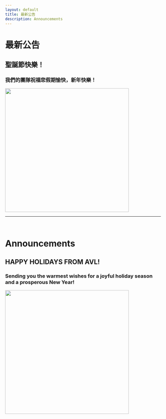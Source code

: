 ```yaml
---
layout: default
title: 最新公告
description: Announcements
---
```


# 最新公告

<!-- ## 新年快樂 2020

### 新的一年，新的開始。我們期望更精彩的一年。。祝您 2020 快樂！ -->


## 聖誕節快樂！

### 我們的團隊祝福您假期愉快，新年快樂！

<img src='https://lh3.googleusercontent.com/rmpJXtkX1efmBwd0nsKpu9zydlen5chlFJmL_cwo11TTtciOz4uuAeFz9dULROAYw3cRuGbt5YpwLSuxuT2qEUgTyP-AV98PaC_Pv8mPvY56o4xaiwxL_BLSNET7NVBEltSVcaH2bQ8=w486-h657-no' width="400"/>


<br>

---

<br>

# Announcements

<!-- ## HAPPY NEW YEAR! 

### We are excited for a fresh start and cannot wait to see what this year holds for all of us at AVL. Happy 2020! -->

## HAPPY HOLIDAYS FROM AVL!

### Sending you the warmest wishes for a joyful holiday season and a prosperous New Year!

<img src='https://lh3.googleusercontent.com/ozbni1IunGNTqZw0NVt1y4vUIG7iavXS__bNtR5tuypzYs3uh14o61g6OERdYoPuy-2T55ftZyOLXntBtyMjl-G4qlBL-3sF_vQ4VPWm_Oc6G54S69T6mm6NS9djdzhHCG2PKB6IIr0=w493-h657-no' width="400"/>